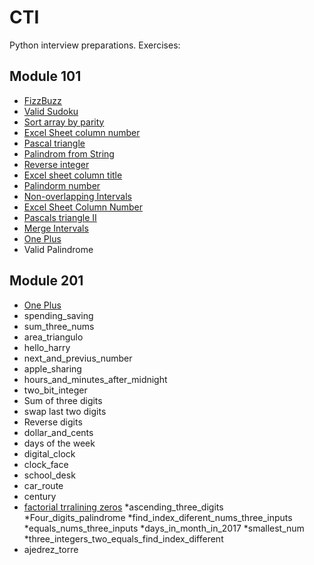 # CTI

Python interview preparations. Exercises:

## Module 101
 * [FizzBuzz](https://leetcode.com/problems/fizz-buzz/)
 * [Valid Sudoku](https://leetcode.com/problems/valid-sudoku/)
 * [Sort array by parity](https://leetcode.com/problems/sort-array-by-parity/)
 * [Excel Sheet column number](https://leetcode.com/problems/excel-sheet-column-number/)
 * [Pascal triangle](https://leetcode.com/problems/pascals-triangle/)
 * [Palindrom from String](https://leetcode.com/problems/can-make-palindrome-from-substring/)
 * [Reverse integer](https://leetcode.com/problems/reverse-integer/)
 * [Excel sheet column title](https://leetcode.com/problems/excel-sheet-column-title/)
 * [Palindorm number](https://leetcode.com/problems/palindrome-number/)
 * [Non-overlapping Intervals](https://leetcode.com/problems/non-overlapping-intervals/)
 * [Excel Sheet Column Number](https://leetcode.com/problems/excel-sheet-column-number/)
 * [Pascals triangle II](https://leetcode.com/problems/pascals-triangle-ii/)
 * [Merge Intervals](https://leetcode.com/problems/merge-intervals/)
 * [One Plus](https://leetcode.com/problems/plus-one/)
 *  Valid Palindrome

## Module 201
* [One Plus](https://leetcode.com/problems/plus-one/)
* spending_saving
* sum_three_nums
* area_triangulo
* hello_harry
* next_and_previus_number
* apple_sharing
* hours_and_minutes_after_midnight
* two_bit_integer
* Sum of three digits
* swap last two digits
* Reverse digits
* dollar_and_cents
* days of the week
* digital_clock
* clock_face
* school_desk
* car_route
* century
* [factorial trralining zeros](https://leetcode.com/problems/factorial-trailing-zeroes/)
*ascending_three_digits
*Four_digits_palindrome
*find_index_diferent_nums_three_inputs
*equals_nums_three_inputs
*days_in_month_in_2017
*smallest_num
*three_integers_two_equals_find_index_different
* ajedrez_torre